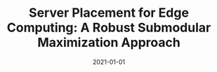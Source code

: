 ---
title: "Server Placement for Edge Computing: A Robust Submodular Maximization Approach"
authors:
- Yuben Qu
- Lihao Wang
- Haipeng Dai
- Weijun Wang
- Chao Dong
- Fan Wu
- Song Guo


date: "2021-01-01"
doi: "10.1109/TMC.2021.3136868"

# Publication type.
# 1 = Conference paper; 2 = Journal article;
# 3 = Preprint Paper; 4 = Report; 5 = Book; 6 = Book section;
# 7 = Thesis; 8 = Patent
publication_types: ["2"]

# Publication name and optional abbreviated publication name.
publication: IEEE Transactions on Mobile Computing (TMC) (CCF-A)
# publication_short: ""

url_pdf: https://ieeexplore.ieee.org/abstract/document/9657204
# url_code: ''
# url_dataset: ''
# url_poster: ''
# url_project: ''
# url_slides: ''
# url_video: ''

---